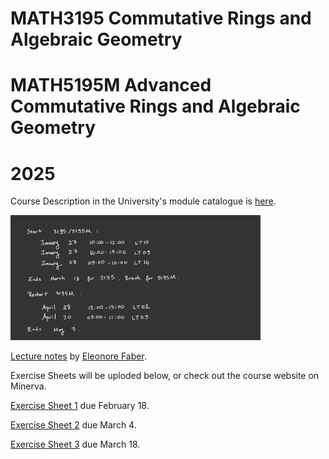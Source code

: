 # MATH3195 Commutative Rings and Algebraic Geometry 
# MATH5195M Advanced Commutative Rings and Algebraic Geometry
# 2025

Course Description in the University's module catalogue is [here](https://webprod3.leeds.ac.uk/catalogue/dynmodules.asp?Y=202425&m=MATH-3195).

<img src="Documents/schedule25.jpg" float="right" width="400" height="200">

[Lecture notes](Documents/February_2025_3195_5195.pdf) by [Eleonore Faber](https://imsc.uni-graz.at/faber/index.html).

Exercise Sheets will be uploded below, or check out the course website on Minerva.

[Exercise Sheet 1](Documents/ex1_2025.pdf) due February 18.

[Exercise Sheet 2](Documents/ex2_2025.pdf) due March 4.

[Exercise Sheet 3](Documents/ex3_2025.pdf) due March 18.




